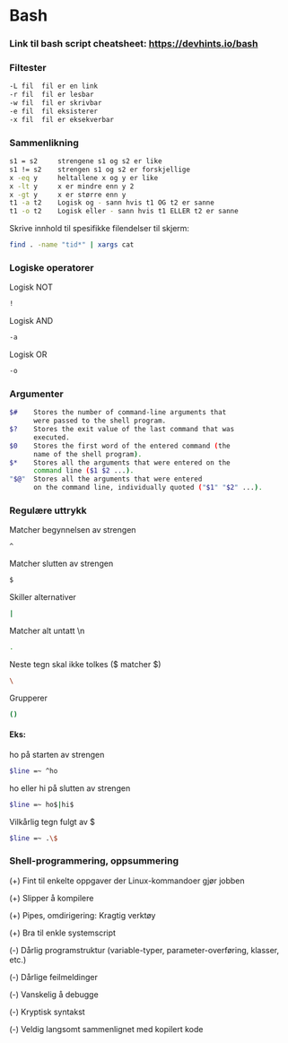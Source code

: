 # Bash

### Link til bash script cheatsheet: https://devhints.io/bash

### Filtester

```Bash
-L fil	fil er en link
-r fil	fil er lesbar
-w fil	fil er skrivbar
-e fil	fil eksisterer
-x fil	fil er eksekverbar
```

### Sammenlikning

```Bash
s1 = s2	    strengene s1 og s2 er like
s1 != s2	strengen s1 og s2 er forskjellige
x -eq y	    heltallene x og y er like
x -lt y	    x er mindre enn y 2
x -gt y	    x er større enn y
t1 -a t2	Logisk og - sann hvis t1 OG t2 er sanne
t1 -o t2	Logisk eller - sann hvis t1 ELLER t2 er sanne
```

Skrive innhold til spesifikke filendelser til skjerm:

```Bash
find . -name "tid*" | xargs cat
```

### Logiske operatorer

Logisk NOT

```Bash
!
```

Logisk AND

```Bash
-a
```

Logisk OR

```Bash
-o
```

### Argumenter

```Bash
$#    Stores the number of command-line arguments that
      were passed to the shell program.
$?    Stores the exit value of the last command that was 
      executed.
$0    Stores the first word of the entered command (the 
      name of the shell program).
$*    Stores all the arguments that were entered on the
      command line ($1 $2 ...).
"$@"  Stores all the arguments that were entered
      on the command line, individually quoted ("$1" "$2" ...).
```

### Regulære uttrykk

Matcher begynnelsen av strengen

```Bash
^
```

Matcher slutten av strengen

```Bash
$
```

Skiller alternativer

```Bash
|
```

Matcher alt untatt \n

```Bash
.
```

Neste tegn skal ikke tolkes (\$ matcher $)

```Bash
\
```

Grupperer

```Bash
()
```

#### Eks:

ho på starten av strengen

```Bash
$line =~ ^ho
```

ho eller hi på slutten av strengen

```Bash
$line =~ ho$|hi$
```

Vilkårlig tegn fulgt av $

```Bash
$line =~ .\$
```

### Shell-programmering, oppsummering

(+) Fint til enkelte oppgaver der Linux-kommandoer gjør jobben

(+) Slipper å kompilere

(+) Pipes, omdirigering: Kragtig verktøy

(+) Bra til enkle systemscript

(-) Dårlig programstruktur (variable-typer, parameter-overføring, klasser, etc.)

(-) Dårlige feilmeldinger

(-) Vanskelig å debugge

(-) Kryptisk syntakst

(-) Veldig langsomt sammenlignet med kopilert kode
